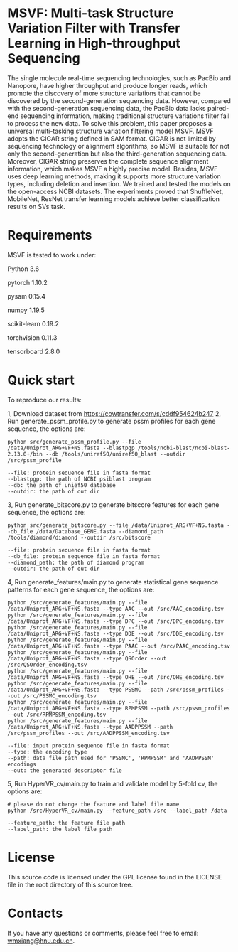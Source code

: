 # MSVF: Multi-task Structure Variation Filter with Transfer Learning in High-throughput Sequencing
The single molecule real-time sequencing technologies, such as PacBio and Nanopore, have higher throughput and produce longer reads, which promote the discovery of more structure variations that cannot be discovered by the second-generation sequencing data.
However, compared with the second-generation sequencing data, the PacBio data lacks paired-end sequencing information, making traditional structure variations filter fail to process the new data. To solve this problem, this paper proposes a universal multi-tasking structure variation filtering model MSVF.
MSVF adopts the CIGAR string defined in SAM format. CIGAR is not limited by sequencing technology or alignment algorithms, so MSVF is suitable for not only the second-generation but also the third-generation sequencing data. Moreover, CIGAR string preserves the complete sequence alignment information, which makes MSVF a highly precise model.
Besides, MSVF uses deep learning methods, making it supports more structure variation types, including deletion and insertion.
We trained and tested the models on the open-access NCBI datasets. The experiments proved that ShuffleNet, MobileNet, ResNet transfer learning models achieve better classification results on SVs task.

# Requirements
MSVF is tested to work under:

Python 3.6

pytorch 1.10.2

pysam 0.15.4

numpy 1.19.5

scikit-learn 0.19.2

torchvision 0.11.3

tensorboard 2.8.0

# Quick start
To reproduce our results:

1, Download dataset from https://cowtransfer.com/s/cddf954624b247
2, Run generate_pssm_profile.py to generate pssm profiles for each gene sequence, the options are:
```
python src/generate_pssm_profile.py --file /data/Uniprot_ARG+VF+NS.fasta --blastpgp /tools/ncbi-blast/ncbi-blast-2.13.0+/bin --db /tools/uniref50/uniref50_blast --outdir /src/pssm_profile

--file: protein sequence file in fasta format
--blastpgp: the path of NCBI psiblast program
--db: the path of unief50 database
--outdir: the path of out dir
```
3, Run generate_bitscore.py to generate bitscore features for each gene sequence, the options are:
```
python src/generate_bitscore.py --file /data/Uniprot_ARG+VF+NS.fasta --db_file /data/Database_GENE.fasta --diamond_path /tools/diamond/diamond --outdir /src/bitscore

--file: protein sequence file in fasta format
--db_file: protein sequence file in fasta format
--diamond_path: the path of diamond program
--outdir: the path of out dir
```
4, Run generate_features/main.py to generate statistical gene sequence patterns for each gene sequence, the options are:
```
python /src/generate_features/main.py --file /data/Uniprot_ARG+VF+NS.fasta --type AAC --out /src/AAC_encoding.tsv
python /src/generate_features/main.py --file /data/Uniprot_ARG+VF+NS.fasta --type DPC --out /src/DPC_encoding.tsv
python /src/generate_features/main.py --file /data/Uniprot_ARG+VF+NS.fasta --type DDE --out /src/DDE_encoding.tsv
python /src/generate_features/main.py --file /data/Uniprot_ARG+VF+NS.fasta --type PAAC --out /src/PAAC_encoding.tsv
python /src/generate_features/main.py --file /data/Uniprot_ARG+VF+NS.fasta --type QSOrder --out /src/QSOrder_encoding.tsv
python /src/generate_features/main.py --file /data/Uniprot_ARG+VF+NS.fasta --type OHE --out /src/OHE_encoding.tsv
python /src/generate_features/main.py --file /data/Uniprot_ARG+VF+NS.fasta --type PSSMC --path /src/pssm_profiles --out /src/PSSMC_encoding.tsv
python /src/generate_features/main.py --file /data/Uniprot_ARG+VF+NS.fasta --type RPMPSSM --path /src/pssm_profiles --out /src/RPMPSSM_encoding.tsv
python /src/generate_features/main.py --file /data/Uniprot_ARG+VF+NS.fasta --type AADPPSSM --path /src/pssm_profiles --out /src/AADPPSSM_encoding.tsv

--file: input protein sequence file in fasta format
--type: the encoding type
--path: data file path used for 'PSSMC', 'RPMPSSM' and 'AADPPSSM' encodings
--out: the generated descriptor file
```
5, Run HyperVR_cv/main.py to train and validate model by 5-fold cv, the options are:
```
# please do not change the feature and label file name
python /src/HyperVR_cv/main.py --feature_path /src --label_path /data

--feature_path: the feature file path
--label_path: the label file path

```
# License
This source code is licensed under the GPL license found in the LICENSE file in the root directory of this source tree.

# Contacts
If you have any questions or comments, please feel free to email: wmxiang@hnu.edu.cn.
